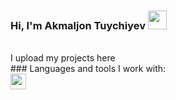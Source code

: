 ### Hi, I'm Akmaljon Tuychiyev <img src="https://media3.giphy.com/media/gM5qFksULw54NMWyry/giphy.gif?cid=790b76112fbff37646d7dfff5ff600ddd3cfba3ccc5d4b96&rid=giphy.gif&ct=s" width="30px">
<br/>
I upload my projects here
<br/>
### Languages and tools I work with:
<br/>
<code><img src="https://upload.wikimedia.org/wikipedia/commons/thumb/9/9a/Laravel.svg/1969px-Laravel.svg.png" height="25px"></code>
